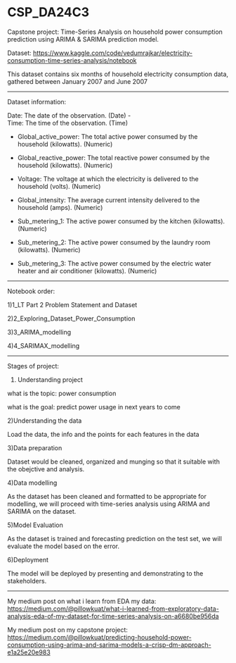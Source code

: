 # CSP_DA24C3 

Capstone project: Time-Series Analysis on household power consumption prediction using ARIMA & SARIMA prediction model.

Dataset: https://www.kaggle.com/code/vedumrajkar/electricity-consumption-time-series-analysis/notebook

This dataset contains six months of household electricity consumption data, gathered between January 2007 and June 2007

-----------------------------

Dataset information:

Date: The date of the observation. (Date)   -    
Time: The time of the observation. (Time)

- Global_active_power: The total active power consumed by the household (kilowatts). (Numeric)

- Global_reactive_power: The total reactive power consumed by the household (kilowatts). (Numeric)

- Voltage: The voltage at which the electricity is delivered to the household (volts). (Numeric)

- Global_intensity: The average current intensity delivered to the household (amps). (Numeric)
- Sub_metering_1: The active power consumed by the kitchen (kilowatts). (Numeric)

- Sub_metering_2: The active power consumed by the laundry room (kilowatts). (Numeric)

- Sub_metering_3: The active power consumed by the electric water heater and air conditioner (kilowatts). (Numeric)

-----------------------------

Notebook order:

1)1_LT Part 2 Problem Statement and Dataset

2)2_Exploring_Dataset_Power_Consumption

3)3_ARIMA_modelling

4)4_SARIMAX_modelling

-----------------------------

Stages of project:

1) Understanding project


what is the topic: power consumption  
                     
what is the goal: predict power usage in next years to come

2)Understanding the data

Load the data, the info and the points for each features in the data

3)Data preparation

Dataset would be cleaned, organized and munging so that it suitable with the obejctive and analysis.

4)Data modelling

As the dataset has been cleaned and formatted to be appropriate for modelling, we will proceed with time-series analysis using ARIMA and SARIMA on the dataset.

5)Model Evaluation

As the dataset is trained and forecasting prediction on the test set, we will evaluate the model based on the error.

6)Deployment

The model will be deployed by presenting and demonstrating to the stakeholders.

-----------------------------

My medium post on what i learn from EDA my data:
https://medium.com/@pillowkuat/what-i-learned-from-exploratory-data-analysis-eda-of-my-dataset-for-time-series-analysis-on-a6680be956da

My medium post on my capstone project: https://medium.com/@pillowkuat/predicting-household-power-consumption-using-arima-and-sarima-models-a-crisp-dm-approach-e1a25e20e983


